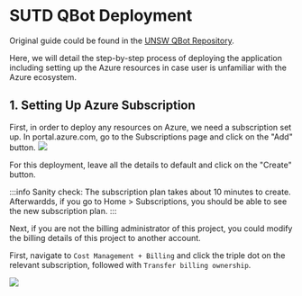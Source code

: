 # SUTD QBot Deployment
Original guide could be found in the [UNSW QBot Repository](https://github.com/unsw-edu-au/QBot).

Here, we will detail the step-by-step process of deploying the application including setting up the Azure resources in case user is unfamiliar with the Azure ecosystem.

## 1. Setting Up Azure Subscription
First, in order to deploy any resources on Azure, we need a subscription set up. 
In portal.azure.com, go to the Subscriptions page and click on the "Add" button.
![](https://i.imgur.com/fUBdc0G.png)

For this deployment, leave all the details to default and click on the "Create" button.

:::info
Sanity check: The subscription plan takes about 10 minutes to create. Afterwardds, if you go to Home > Subscriptions, you should be able to see the new subscription plan.
:::

Next, if you are not the billing administrator of this project, you could modify the billing details of this project to another account.

First, navigate to `Cost Management + Billing` and click the triple dot on the relevant subscription, followed with `Transfer billing ownership`.

![](https://i.imgur.com/F7yDoti.png)
 
